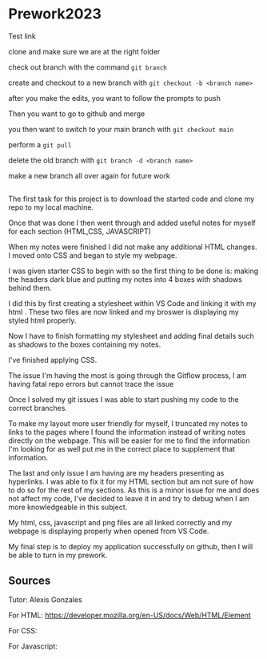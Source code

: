 # Prework2023
Test link

clone and make sure we are at the right folder

check out branch with the command ```git branch```

create and checkout to a new branch with ```git checkout -b <branch name>```

after you make the edits, you want to follow the prompts to push

Then you want to go to github and merge

you then want to switch to your main branch with ```git checkout main```

perform a ```git pull```

delete the old branch with ```git branch -d <branch name>```

make a new branch all over again for future work 

## 
The first task for this project is to download the started code and clone my repo to my local machine. 

Once that was done I then went through and added useful notes for myself for each section (HTML,CSS, JAVASCRIPT)

When my notes were finished I did not make any additional HTML changes. I moved onto CSS and began to style my webpage. 

I was given starter CSS to begin with so the first thing to be done is: making the headers dark blue and putting my notes into 4 boxes with shadows behind them. 

I did this by first creating a stylesheet within VS Code and linking it with my html . These two files are now linked and my broswer is displaying my styled html properly.

Now I have to finish formatting my stylesheet and adding final details such as shadows to the boxes containing my notes. 

I've finished applying CSS. 

The issue I'm having the most is going through the Gitflow process, I am having fatal repo errors but cannot trace the issue 

Once I solved my git issues I was able to start pushing my code to the correct branches. 

To make my layout more user friendly for myself, I truncated my notes to links to the pages where I found the information instead of writing notes directly on the webpage. This will be easier for me to find the information I'm looking for as well put me in the correct place to supplement that information. 

The last and only issue I am having are my headers presenting as hyperlinks. I was able to fix it for my HTML section but am not sure of how to do so for the rest of my sections. As this is a minor issue for me and does not affect my code, I've decided to leave it in and try to debug when I am more knowledgeable in this subject. 

My html, css, javascript and png files are all linked correctly and my webpage is displaying properly when opened from VS Code. 

My final step is to deploy my application successfully on github, then I will be able to turn in my prework. 

## Sources

Tutor: Alexis Gonzales 

 
For HTML:  https://developer.mozilla.org/en-US/docs/Web/HTML/Element

For CSS: 

For Javascript: 





